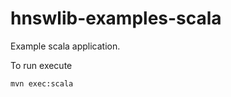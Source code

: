hnswlib-examples-scala
=====================

Example scala application.

To run execute

    mvn exec:scala
